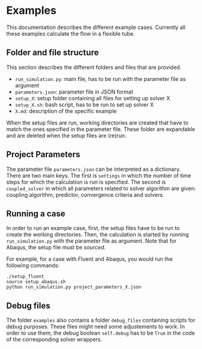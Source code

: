 # Examples

This documentation describes the different example cases.
Currently all these examples calculate the flow in a flexible tube.

## Folder and file structure

This section describes the different folders and files that are provided.

-   `run_simulation.py`: main file, has to be run with the parameter file as argument
-   `parameters.json`: parameter file in JSON format
-   `setup_X`: setup folder containing all files for setting up solver X
-   `setup_X.sh`: bash script, has to be run to set up solver X
-   `X.md`: description of the specific example

When the setup files are run, working directories are created that have to match the ones specified in the parameter file.
These folder are expandable and are deleted when the setup files are (re)run.

## Project Parameters

The parameter file `parameters.json` can be interpreted as a dictionary. 
There are two main keys.
The first is `settings` in which the number of time steps for which the calculation is run is specified.
The second is `coupled_solver` in which all parameters related to solver algorithm are given: coupling algorithm, predictor, convergence criteria and solvers.

## Running a case

In order to run an example case, first, the setup files have to be run to create the working directories.
Then, the calculation is started by running `run_simulation.py` with the parameter file as argument.
Note that for Abaqus, the setup file must be *sourced*. 

For example, for a case with Fluent and Abaqus, you would run the following commands:

    ./setup_fluent
    source setup_abaqus.sh
    python run_simulation.py project_parameters_X.json
    
## Debug files

The folder `examples` also contains a folder `debug_files` containing scripts for debug purposes.
These files might need some adjustements to work. 
In order to use them, the debug boolean `self.debug` has to be `True` in the code of the corresponding solver wrappers.